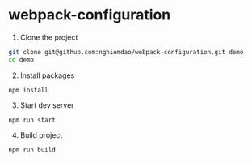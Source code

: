 # webpack-configuration

1. Clone the project
```sh
git clone git@github.com:nghiemdao/webpack-configuration.git demo
cd demo
```

2. Install packages
```
npm install
```

3. Start dev server
```
npm run start
```

4. Build project
```
npm run build
```
